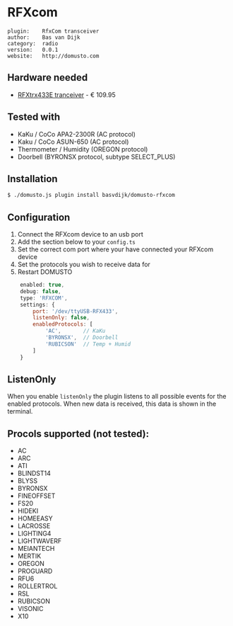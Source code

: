 # RFXcom

```
plugin:    RfxCom transceiver
author:    Bas van Dijk
category:  radio
version:   0.0.1
website:   http://domusto.com
```

## Hardware needed
- [RFXtrx433E tranceiver](http://www.rfxcom.com/) - € 109.95

## Tested with
 - KaKu / CoCo APA2-2300R (AC protocol)
 - Kaku / CoCo ASUN-650 (AC protocol)
 - Thermometer / Humidity (OREGON protocol)
 - Doorbell (BYRONSX protocol, subtype SELECT_PLUS)

## Installation
```sh
$ ./domusto.js plugin install basvdijk/domusto-rfxcom
```

## Configuration

1. Connect the RFXcom device to an usb port
2. Add the section below to your `config.ts`
3. Set the correct com port where your have connected your RFXcom device
4. Set the protocols you wish to receive data for
5. Restart DOMUSTO

```js
    enabled: true,
    debug: false,
    type: 'RFXCOM',
    settings: {
        port: '/dev/ttyUSB-RFX433',
        listenOnly: false,
        enabledProtocols: [
            'AC',       // KaKu
            'BYRONSX',  // Doorbell
            'RUBICSON'  // Temp + Humid
        ]
    }
```

## ListenOnly
When you enable `listenOnly` the plugin listens to all possible events for the enabled protocols. When new data is received, this data is shown in the terminal.

## Procols supported (not tested):
- AC
- ARC
- ATI
- BLINDST14
- BLYSS
- BYRONSX
- FINEOFFSET
- FS20
- HIDEKI
- HOMEEASY
- LACROSSE
- LIGHTING4
- LIGHTWAVERF
- MEIANTECH
- MERTIK
- OREGON
- PROGUARD
- RFU6
- ROLLERTROL
- RSL
- RUBICSON
- VISONIC
- X10